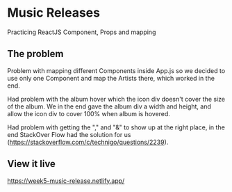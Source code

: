 # Music Releases
Practicing ReactJS Component, Props and mapping

## The problem
Problem with mapping different Components inside App.js so we decided to use only one Component and map the Artists there, which worked in the end. 

Had problem with the album hover which the icon div doesn't cover the size of the album. We in the end gave the album div a width and height, and allow the icon div to cover 100% when album is hovered. 

Had problem with getting the "," and "&" to show up at the right place, in the end StackOver Flow had the solution for us (https://stackoverflow.com/c/technigo/questions/2239). 

## View it live
https://week5-music-release.netlify.app/

